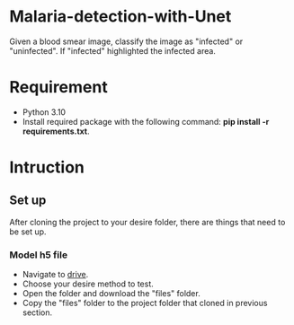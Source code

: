 # Malaria-detection-with-Unet
Given a blood smear image, classify the image as "infected" or "uninfected". If "infected" highlighted the infected area.
# Requirement
+ Python 3.10
+ Install required package with the following command: **pip install -r requirements.txt**.
# Intruction
## Set up
After cloning the project to your desire folder, there are things that need to be set up.
### Model h5 file
+ Navigate to [drive](https://drive.google.com/drive/folders/10Uipol_TdnSyDhDh4aGbCp--A0TgEdzG).
+ Choose your desire method to test.
+ Open the folder and download the "files" folder.
+ Copy the "files" folder to the project folder that cloned in previous section.

